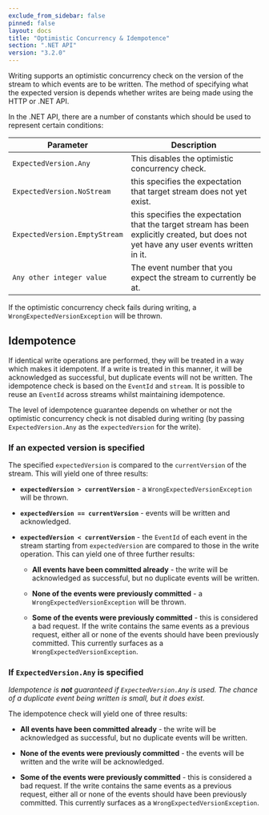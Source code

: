 ```yaml
---
exclude_from_sidebar: false
pinned: false
layout: docs
title: "Optimistic Concurrency & Idempotence"
section: ".NET API"
version: "3.2.0"
---
```


Writing supports an optimistic concurrency check on the version of the stream to which events are to be written. The method of specifying what the expected version is depends whether writes are being made using the HTTP or .NET API.

In the .NET API, there are a number of constants which should be used to represent certain conditions:

<table>
    <thead>
        <tr>
            <th>Parameter</th>
            <th>Description</th>
        </tr>
    </thead>
    <tbody>
        <tr>
            <td><code>ExpectedVersion.Any</code></td>
            <td>This disables the optimistic concurrency check.</td>
        </tr>
        <tr>
            <td><code>ExpectedVersion.NoStream</code></td>
            <td>this specifies the expectation that target stream does not yet exist.</td>
        </tr>
        <tr>
            <td><code>ExpectedVersion.EmptyStream</code></td>
            <td>this specifies the expectation that the target stream has been explicitly created, but does not yet have any user events written in it.</td>
        </tr>
        <tr>
            <td><code>Any other integer value</code></td>
            <td>The event number that you expect the stream to currently be at.</td>
        </tr>
    </tbody>
</table>

If the optimistic concurrency check fails during writing, a `WrongExpectedVersionException` will be thrown.

## Idempotence

If identical write operations are performed, they will be treated in a way which makes it idempotent. If a write is treated in this manner, it will be acknowledged as successful, but duplicate events will not be written. The idempotence check is based on the `EventId` and `stream`. It is possible to reuse an `EventId` across streams whilst maintaining idempotence.

The level of idempotence guarantee depends on whether or not the optimistic concurrency check is not disabled during writing (by passing `ExpectedVersion.Any` as the `expectedVersion` for the write).

### If an expected version is specified

The specified `expectedVersion` is compared to the `currentVersion` of the stream. This will yield one of three results:

- **`expectedVersion > currentVersion`** - a `WrongExpectedVersionException` will be thrown.

- **`expectedVersion == currentVersion`** - events will be written and acknowledged.

- **`expectedVersion < currentVersion`** - the `EventId` of each event in the stream starting from `expectedVersion` are compared to those in the write operation. This can yield one of three further results:

	- **All events have been committed already** - the write will be acknowledged as successful, but no duplicate events will be written.
	 
	- **None of the events were previously committed** - a `WrongExpectedVersionException` will be thrown.
	
	- **Some of the events were previously committed** - this is considered a bad request. If the write contains the same events as a previous request, either all or none of the events should have been previously committed. This currently surfaces as a `WrongExpectedVersionException`.

### If `ExpectedVersion.Any` is specified

*Idempotence is __not__ guaranteed if `ExpectedVersion.Any` is used. The chance of a duplicate event being written is small, but it does exist.*

The idempotence check will yield one of three results:

- **All events have been committed already** - the write will be acknowledged as successful, but no duplicate events will be written.
 
- **None of the events were previously committed** - the events will be written and the write will be acknowledged.

- **Some of the events were previously committed** - this is considered a bad request. If the write contains the same events as a previous request, either all or none of the events should have been previously committed. This currently surfaces as a `WrongExpectedVersionException`.